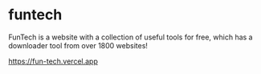 # funtech

FunTech is a website with a collection of useful tools for free, which has a downloader tool from over 1800 websites!

https://fun-tech.vercel.app
